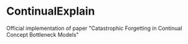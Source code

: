 # ContinualExplain
Official implementation of paper "Catastrophic Forgetting in Continual Concept Bottleneck Models"
